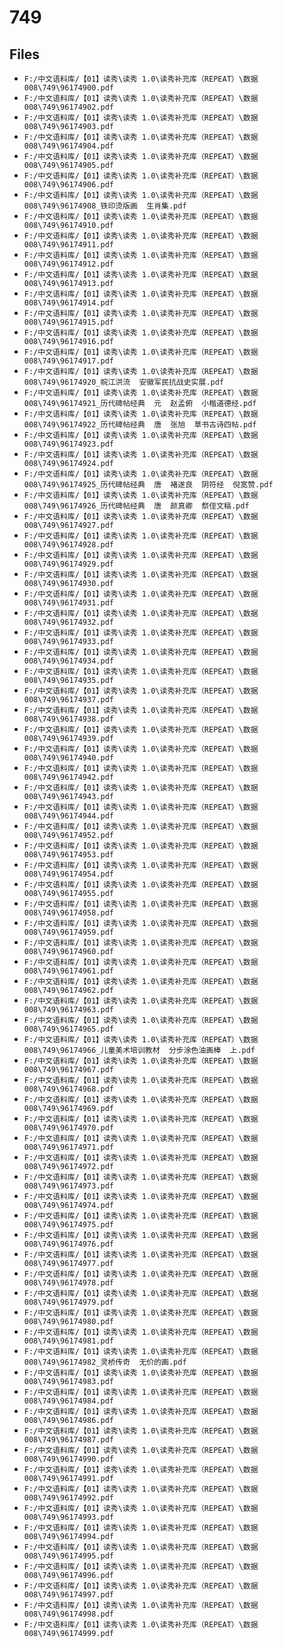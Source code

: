# 749

## Files

- `F:/中文语料库/【01】读秀\读秀 1.0\读秀补充库（REPEAT）\数据008\749\96174900.pdf`
- `F:/中文语料库/【01】读秀\读秀 1.0\读秀补充库（REPEAT）\数据008\749\96174902.pdf`
- `F:/中文语料库/【01】读秀\读秀 1.0\读秀补充库（REPEAT）\数据008\749\96174903.pdf`
- `F:/中文语料库/【01】读秀\读秀 1.0\读秀补充库（REPEAT）\数据008\749\96174904.pdf`
- `F:/中文语料库/【01】读秀\读秀 1.0\读秀补充库（REPEAT）\数据008\749\96174905.pdf`
- `F:/中文语料库/【01】读秀\读秀 1.0\读秀补充库（REPEAT）\数据008\749\96174906.pdf`
- `F:/中文语料库/【01】读秀\读秀 1.0\读秀补充库（REPEAT）\数据008\749\96174908_铁印烫版画  生肖集.pdf`
- `F:/中文语料库/【01】读秀\读秀 1.0\读秀补充库（REPEAT）\数据008\749\96174910.pdf`
- `F:/中文语料库/【01】读秀\读秀 1.0\读秀补充库（REPEAT）\数据008\749\96174911.pdf`
- `F:/中文语料库/【01】读秀\读秀 1.0\读秀补充库（REPEAT）\数据008\749\96174912.pdf`
- `F:/中文语料库/【01】读秀\读秀 1.0\读秀补充库（REPEAT）\数据008\749\96174913.pdf`
- `F:/中文语料库/【01】读秀\读秀 1.0\读秀补充库（REPEAT）\数据008\749\96174914.pdf`
- `F:/中文语料库/【01】读秀\读秀 1.0\读秀补充库（REPEAT）\数据008\749\96174915.pdf`
- `F:/中文语料库/【01】读秀\读秀 1.0\读秀补充库（REPEAT）\数据008\749\96174916.pdf`
- `F:/中文语料库/【01】读秀\读秀 1.0\读秀补充库（REPEAT）\数据008\749\96174917.pdf`
- `F:/中文语料库/【01】读秀\读秀 1.0\读秀补充库（REPEAT）\数据008\749\96174920_皖江洪流  安徽军民抗战史实展.pdf`
- `F:/中文语料库/【01】读秀\读秀 1.0\读秀补充库（REPEAT）\数据008\749\96174921_历代碑帖经典  元  赵孟俯  小楷道德经.pdf`
- `F:/中文语料库/【01】读秀\读秀 1.0\读秀补充库（REPEAT）\数据008\749\96174922_历代碑帖经典  唐  张旭  草书古诗四帖.pdf`
- `F:/中文语料库/【01】读秀\读秀 1.0\读秀补充库（REPEAT）\数据008\749\96174923.pdf`
- `F:/中文语料库/【01】读秀\读秀 1.0\读秀补充库（REPEAT）\数据008\749\96174924.pdf`
- `F:/中文语料库/【01】读秀\读秀 1.0\读秀补充库（REPEAT）\数据008\749\96174925_历代碑帖经典  唐  褚遂良  阴符经  倪宽赞.pdf`
- `F:/中文语料库/【01】读秀\读秀 1.0\读秀补充库（REPEAT）\数据008\749\96174926_历代碑帖经典  唐  颜真卿  祭侄文稿.pdf`
- `F:/中文语料库/【01】读秀\读秀 1.0\读秀补充库（REPEAT）\数据008\749\96174927.pdf`
- `F:/中文语料库/【01】读秀\读秀 1.0\读秀补充库（REPEAT）\数据008\749\96174928.pdf`
- `F:/中文语料库/【01】读秀\读秀 1.0\读秀补充库（REPEAT）\数据008\749\96174929.pdf`
- `F:/中文语料库/【01】读秀\读秀 1.0\读秀补充库（REPEAT）\数据008\749\96174930.pdf`
- `F:/中文语料库/【01】读秀\读秀 1.0\读秀补充库（REPEAT）\数据008\749\96174931.pdf`
- `F:/中文语料库/【01】读秀\读秀 1.0\读秀补充库（REPEAT）\数据008\749\96174932.pdf`
- `F:/中文语料库/【01】读秀\读秀 1.0\读秀补充库（REPEAT）\数据008\749\96174933.pdf`
- `F:/中文语料库/【01】读秀\读秀 1.0\读秀补充库（REPEAT）\数据008\749\96174934.pdf`
- `F:/中文语料库/【01】读秀\读秀 1.0\读秀补充库（REPEAT）\数据008\749\96174935.pdf`
- `F:/中文语料库/【01】读秀\读秀 1.0\读秀补充库（REPEAT）\数据008\749\96174937.pdf`
- `F:/中文语料库/【01】读秀\读秀 1.0\读秀补充库（REPEAT）\数据008\749\96174938.pdf`
- `F:/中文语料库/【01】读秀\读秀 1.0\读秀补充库（REPEAT）\数据008\749\96174939.pdf`
- `F:/中文语料库/【01】读秀\读秀 1.0\读秀补充库（REPEAT）\数据008\749\96174940.pdf`
- `F:/中文语料库/【01】读秀\读秀 1.0\读秀补充库（REPEAT）\数据008\749\96174942.pdf`
- `F:/中文语料库/【01】读秀\读秀 1.0\读秀补充库（REPEAT）\数据008\749\96174943.pdf`
- `F:/中文语料库/【01】读秀\读秀 1.0\读秀补充库（REPEAT）\数据008\749\96174944.pdf`
- `F:/中文语料库/【01】读秀\读秀 1.0\读秀补充库（REPEAT）\数据008\749\96174952.pdf`
- `F:/中文语料库/【01】读秀\读秀 1.0\读秀补充库（REPEAT）\数据008\749\96174953.pdf`
- `F:/中文语料库/【01】读秀\读秀 1.0\读秀补充库（REPEAT）\数据008\749\96174954.pdf`
- `F:/中文语料库/【01】读秀\读秀 1.0\读秀补充库（REPEAT）\数据008\749\96174955.pdf`
- `F:/中文语料库/【01】读秀\读秀 1.0\读秀补充库（REPEAT）\数据008\749\96174958.pdf`
- `F:/中文语料库/【01】读秀\读秀 1.0\读秀补充库（REPEAT）\数据008\749\96174959.pdf`
- `F:/中文语料库/【01】读秀\读秀 1.0\读秀补充库（REPEAT）\数据008\749\96174960.pdf`
- `F:/中文语料库/【01】读秀\读秀 1.0\读秀补充库（REPEAT）\数据008\749\96174961.pdf`
- `F:/中文语料库/【01】读秀\读秀 1.0\读秀补充库（REPEAT）\数据008\749\96174962.pdf`
- `F:/中文语料库/【01】读秀\读秀 1.0\读秀补充库（REPEAT）\数据008\749\96174963.pdf`
- `F:/中文语料库/【01】读秀\读秀 1.0\读秀补充库（REPEAT）\数据008\749\96174965.pdf`
- `F:/中文语料库/【01】读秀\读秀 1.0\读秀补充库（REPEAT）\数据008\749\96174966_儿童美术培训教材  分步涂色油画棒  上.pdf`
- `F:/中文语料库/【01】读秀\读秀 1.0\读秀补充库（REPEAT）\数据008\749\96174967.pdf`
- `F:/中文语料库/【01】读秀\读秀 1.0\读秀补充库（REPEAT）\数据008\749\96174968.pdf`
- `F:/中文语料库/【01】读秀\读秀 1.0\读秀补充库（REPEAT）\数据008\749\96174969.pdf`
- `F:/中文语料库/【01】读秀\读秀 1.0\读秀补充库（REPEAT）\数据008\749\96174970.pdf`
- `F:/中文语料库/【01】读秀\读秀 1.0\读秀补充库（REPEAT）\数据008\749\96174971.pdf`
- `F:/中文语料库/【01】读秀\读秀 1.0\读秀补充库（REPEAT）\数据008\749\96174972.pdf`
- `F:/中文语料库/【01】读秀\读秀 1.0\读秀补充库（REPEAT）\数据008\749\96174973.pdf`
- `F:/中文语料库/【01】读秀\读秀 1.0\读秀补充库（REPEAT）\数据008\749\96174974.pdf`
- `F:/中文语料库/【01】读秀\读秀 1.0\读秀补充库（REPEAT）\数据008\749\96174975.pdf`
- `F:/中文语料库/【01】读秀\读秀 1.0\读秀补充库（REPEAT）\数据008\749\96174976.pdf`
- `F:/中文语料库/【01】读秀\读秀 1.0\读秀补充库（REPEAT）\数据008\749\96174977.pdf`
- `F:/中文语料库/【01】读秀\读秀 1.0\读秀补充库（REPEAT）\数据008\749\96174978.pdf`
- `F:/中文语料库/【01】读秀\读秀 1.0\读秀补充库（REPEAT）\数据008\749\96174979.pdf`
- `F:/中文语料库/【01】读秀\读秀 1.0\读秀补充库（REPEAT）\数据008\749\96174980.pdf`
- `F:/中文语料库/【01】读秀\读秀 1.0\读秀补充库（REPEAT）\数据008\749\96174981.pdf`
- `F:/中文语料库/【01】读秀\读秀 1.0\读秀补充库（REPEAT）\数据008\749\96174982_灵桥传奇  无价的画.pdf`
- `F:/中文语料库/【01】读秀\读秀 1.0\读秀补充库（REPEAT）\数据008\749\96174983.pdf`
- `F:/中文语料库/【01】读秀\读秀 1.0\读秀补充库（REPEAT）\数据008\749\96174984.pdf`
- `F:/中文语料库/【01】读秀\读秀 1.0\读秀补充库（REPEAT）\数据008\749\96174986.pdf`
- `F:/中文语料库/【01】读秀\读秀 1.0\读秀补充库（REPEAT）\数据008\749\96174987.pdf`
- `F:/中文语料库/【01】读秀\读秀 1.0\读秀补充库（REPEAT）\数据008\749\96174990.pdf`
- `F:/中文语料库/【01】读秀\读秀 1.0\读秀补充库（REPEAT）\数据008\749\96174991.pdf`
- `F:/中文语料库/【01】读秀\读秀 1.0\读秀补充库（REPEAT）\数据008\749\96174992.pdf`
- `F:/中文语料库/【01】读秀\读秀 1.0\读秀补充库（REPEAT）\数据008\749\96174993.pdf`
- `F:/中文语料库/【01】读秀\读秀 1.0\读秀补充库（REPEAT）\数据008\749\96174994.pdf`
- `F:/中文语料库/【01】读秀\读秀 1.0\读秀补充库（REPEAT）\数据008\749\96174995.pdf`
- `F:/中文语料库/【01】读秀\读秀 1.0\读秀补充库（REPEAT）\数据008\749\96174996.pdf`
- `F:/中文语料库/【01】读秀\读秀 1.0\读秀补充库（REPEAT）\数据008\749\96174997.pdf`
- `F:/中文语料库/【01】读秀\读秀 1.0\读秀补充库（REPEAT）\数据008\749\96174998.pdf`
- `F:/中文语料库/【01】读秀\读秀 1.0\读秀补充库（REPEAT）\数据008\749\96174999.pdf`
